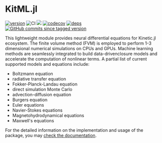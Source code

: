# KitML.jl

[![version](https://juliahub.com/docs/KitML/version.svg)](https://juliahub.com/ui/Packages/KitML/akJVY)
![CI](https://img.shields.io/github/workflow/status/vavrines/KitML.jl/CI)
[![](https://img.shields.io/badge/docs-stable-blue.svg)](https://xiaotianbai.com/Kinetic.jl/stable/)
[![codecov](https://img.shields.io/codecov/c/github/vavrines/KitML.jl)](https://codecov.io/gh/vavrines/KitML.jl)
[![deps](https://juliahub.com/docs/KitML/deps.svg)](https://juliahub.com/ui/Packages/KitML/akJVY?t=2)
[![GitHub commits since tagged version](https://img.shields.io/github/commits-since/vavrines/KitML.jl/v0.4.0.svg?style=social&logo=github)](https://github.com/vavrines/KitML.jl)

This lightweight module provides neural differential equations for Kinetic.jl ecosystem.
The finite volume method (FVM) is employed to perform 1-3 dimensional numerical simulations on CPUs and GPUs.
Machine learning methods are seamlessly integrated to build data-drivenclosure models and accelerate the computation of nonlinear terms.
A partial list of current supported models and equations include:
- Boltzmann equation
- radiative transfer equation
- Fokker-Planck-Landau equation
- direct simulation Monte Carlo
- advection-diffusion equation
- Burgers equation
- Euler equations
- Navier-Stokes equations
- Magnetohydrodynamical equations
- Maxwell's equations

For the detailed information on the implementation and usage of the package, you may
[check the documentation](https://xiaotianbai.com/Kinetic.jl/dev/).